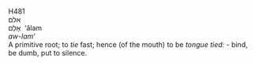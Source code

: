 <body>
  <p>H481<br>  אלם  <br> אָלַם  ‎  ‘âlam  <br><i>aw-lam‘ </i><br>A primitive root; to <i>tie</i> fast; hence (of the mouth) to be <i>tongue</i> <i>tied: - </i>bind, be dumb, put to silence.<br></p>
 </body>